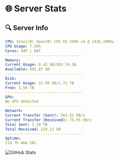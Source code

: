 # 🌐 Server Stats
## 🔍 Server Info
```yaml
CPU: Intel(R) Xeon(R) CPU E5-2699 v4 @ 1436.33MHz
CPU Usage: 7.20%
Cores: 44P | 88T
-----------------------------------
Memory:
Current Usage: 8.42 GB/503.74 GB
Available: 491.87 GB
-----------------------------------
Disk:
Current Usage: 31.99 GB/1.71 TB
Free: 1.59 TB
-----------------------------------
GPU:
No GPU detected
-----------------------------------
Network:
Current Transfer (Sent): 561.52 KB/s
Current Transfer (Received): 75.55 KB/s
Total Sent: 1.10 TB
Total Received: 224.13 GB
-----------------------------------
Uptime:
21d 7h 46m 28s
```
![GitHub Stats](https://img.shields.io/badge/Updated-2025-05-11_00:55:16-blue)